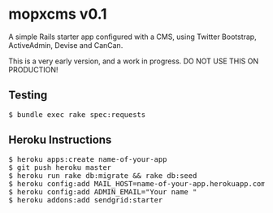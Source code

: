 mopxcms v0.1
================================

A simple Rails starter app configured with a CMS, using Twitter Bootstrap, ActiveAdmin, Devise and CanCan.

This is a very early version, and a work in progress. DO NOT USE THIS ON PRODUCTION!

Testing
-------------------------

<pre>
$ bundle exec rake spec:requests
</pre>

Heroku Instructions
-------------------------

<pre>
$ heroku apps:create name-of-your-app
$ git push heroku master
$ heroku run rake db:migrate && rake db:seed
$ heroku config:add MAIL_HOST=name-of-your-app.herokuapp.com
$ heroku config:add ADMIN_EMAIL="Your name <admin@example.com>"
$ heroku addons:add sendgrid:starter
</pre>
